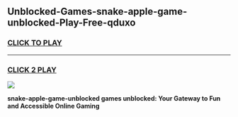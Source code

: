 
## Unblocked-Games-snake-apple-game-unblocked-Play-Free-qduxo
<h3>
<a href="https://premium76.site?title=snake-apple-game-unblocked&ref=10A">CLICK TO PLAY</a></h3>
<hr>

<h3>
<a href="https://premium76.site?title=snake-apple-game-unblocked&ref=10A">CLICK 2 PLAY</a>
  
</h3>

<a href="https://premium76.site?title=snake-apple-game-unblocked&ref=10A"><img src="https://clearcache.store/games.png"></a>


**snake-apple-game-unblocked games unblocked: Your Gateway to Fun and Accessible Online Gaming**
